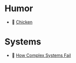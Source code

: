 # Humor
* :scroll: [Chicken](chicken.pdf)

# Systems
* :scroll: [How Complex Systems Fail](complex.pdf)
